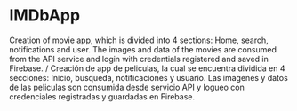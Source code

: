 # IMDbApp
Creation of movie app, which is divided into 4 sections: Home, search, notifications and user. The images and data of the movies are consumed from the API service and login with credentials registered and saved in Firebase. /  Creación de app de peliculas, la cual se encuentra dividida en 4 secciones: Inicio, busqueda, notificaciones y usuario. Las imagenes y datos de las peliculas son consumida desde servicio API y logueo con credenciales registradas y guardadas en Firebase.
